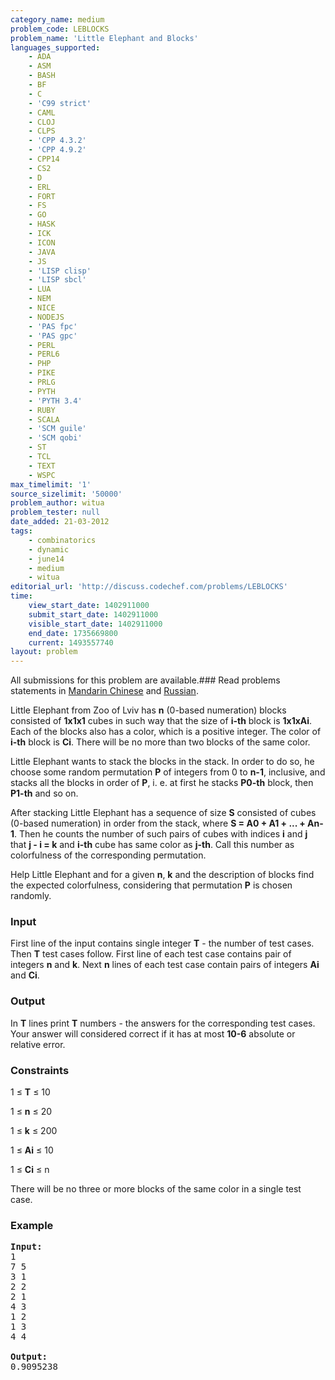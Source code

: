 ```yaml
---
category_name: medium
problem_code: LEBLOCKS
problem_name: 'Little Elephant and Blocks'
languages_supported:
    - ADA
    - ASM
    - BASH
    - BF
    - C
    - 'C99 strict'
    - CAML
    - CLOJ
    - CLPS
    - 'CPP 4.3.2'
    - 'CPP 4.9.2'
    - CPP14
    - CS2
    - D
    - ERL
    - FORT
    - FS
    - GO
    - HASK
    - ICK
    - ICON
    - JAVA
    - JS
    - 'LISP clisp'
    - 'LISP sbcl'
    - LUA
    - NEM
    - NICE
    - NODEJS
    - 'PAS fpc'
    - 'PAS gpc'
    - PERL
    - PERL6
    - PHP
    - PIKE
    - PRLG
    - PYTH
    - 'PYTH 3.4'
    - RUBY
    - SCALA
    - 'SCM guile'
    - 'SCM qobi'
    - ST
    - TCL
    - TEXT
    - WSPC
max_timelimit: '1'
source_sizelimit: '50000'
problem_author: witua
problem_tester: null
date_added: 21-03-2012
tags:
    - combinatorics
    - dynamic
    - june14
    - medium
    - witua
editorial_url: 'http://discuss.codechef.com/problems/LEBLOCKS'
time:
    view_start_date: 1402911000
    submit_start_date: 1402911000
    visible_start_date: 1402911000
    end_date: 1735669800
    current: 1493557740
layout: problem
---
```

All submissions for this problem are available.###  Read problems statements in [Mandarin Chinese](http://www.codechef.com/download/translated/JUNE14/mandarin/LEBLOCKS1.pdf) and [Russian](http://www.codechef.com/download/translated/JUNE14/russian/LEBLOCKS2.pdf).

Little Elephant from Zoo of Lviv has **n** (0-based numeration) blocks consisted of **1x1x1** cubes in such way that the size of **i-th** block is **1x1xAi**. Each of the blocks also has a color, which is a positive integer. The color of **i-th** block is **Ci**. There will be no more than two blocks of the same color.

Little Elephant wants to stack the blocks in the stack. In order to do so, he choose some random permutation **P** of integers from 0 to **n-1**, inclusive, and stacks all the blocks in order of **P**, i. e. at first he stacks **P0-th** block, then **P1-th** and so on.

After stacking Little Elephant has a sequence of size **S** consisted of cubes (0-based numeration) in order from the stack, where **S = A0 + A1 + ... + An-1**. Then he counts the number of such pairs of cubes with indices **i** and **j** that **j - i = k** and **i-th** cube has same color as **j-th**. Call this number as colorfulness of the corresponding permutation.

 Help Little Elephant and for a given **n**, **k** and the description of blocks find the expected colorfulness, considering that permutation **P** is chosen randomly.

### Input

First line of the input contains single integer **T** - the number of test cases. Then **T** test cases follow. First line of each test case contains pair of integers **n** and **k**. Next **n** lines of each test case contain pairs of integers **Ai** and **Ci**.

### Output

In **T** lines print **T** numbers - the answers for the corresponding test cases. Your answer will considered correct if it has at most **10-6** absolute or relative error.

### Constraints

1 ≤ **T** ≤ 10

1 ≤ **n** ≤ 20

1 ≤ **k** ≤ 200

1 ≤ **Ai** ≤ 10

1 ≤ **Ci** ≤ n

There will be no three or more blocks of the same color in a single test case.

### Example

<pre>
<b>Input:</b>
1
7 5
3 1
2 2
2 1
4 3
1 2
1 3
4 4

<b>Output:</b>
0.9095238

</pre>